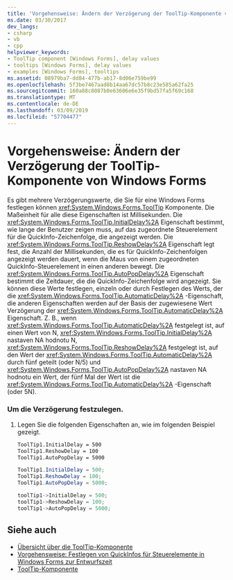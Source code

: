 ```yaml
---
title: 'Vorgehensweise: Ändern der Verzögerung der ToolTip-Komponente von Windows Forms'
ms.date: 03/30/2017
dev_langs:
- csharp
- vb
- cpp
helpviewer_keywords:
- ToolTip component [Windows Forms], delay values
- tooltips [Windows Forms], delay values
- examples [Windows Forms], tooltips
ms.assetid: 08979ba7-dd84-477b-ab17-8d06e759be99
ms.openlocfilehash: 5f3be7467aad8b14aa67dc57b8c23e585a62fa25
ms.sourcegitcommit: 160a88c8087b0e63606e6e35f9bd57fa5f69c168
ms.translationtype: MT
ms.contentlocale: de-DE
ms.lasthandoff: 03/09/2019
ms.locfileid: "57704477"
---
```

# <a name="how-to-change-the-delay-of-the-windows-forms-tooltip-component"></a>Vorgehensweise: Ändern der Verzögerung der ToolTip-Komponente von Windows Forms
Es gibt mehrere Verzögerungswerte, die Sie für eine Windows Forms festlegen können <xref:System.Windows.Forms.ToolTip> Komponente. Die Maßeinheit für alle diese Eigenschaften ist Millisekunden. Die <xref:System.Windows.Forms.ToolTip.InitialDelay%2A> Eigenschaft bestimmt, wie lange der Benutzer zeigen muss, auf das zugeordnete Steuerelement für die QuickInfo-Zeichenfolge, die angezeigt werden. Die <xref:System.Windows.Forms.ToolTip.ReshowDelay%2A> Eigenschaft legt fest, die Anzahl der Millisekunden, die es für QuickInfo-Zeichenfolgen angezeigt werden dauert, wenn die Maus von einem zugeordneten QuickInfo-Steuerelement in einen anderen bewegt. Die <xref:System.Windows.Forms.ToolTip.AutoPopDelay%2A> Eigenschaft bestimmt die Zeitdauer, die die QuickInfo-Zeichenfolge wird angezeigt. Sie können diese Werte festlegen, einzeln oder durch Festlegen des Werts, der die <xref:System.Windows.Forms.ToolTip.AutomaticDelay%2A> -Eigenschaft, die anderen Eigenschaften werden auf der Basis der zugewiesene Wert Verzögerung der <xref:System.Windows.Forms.ToolTip.AutomaticDelay%2A> Eigenschaft. Z. B., wenn <xref:System.Windows.Forms.ToolTip.AutomaticDelay%2A> festgelegt ist, auf einen Wert von N, <xref:System.Windows.Forms.ToolTip.InitialDelay%2A> nastaven NA hodnotu N, <xref:System.Windows.Forms.ToolTip.ReshowDelay%2A> festgelegt ist, auf den Wert der <xref:System.Windows.Forms.ToolTip.AutomaticDelay%2A> durch fünf geteilt (oder N/5) und <xref:System.Windows.Forms.ToolTip.AutoPopDelay%2A> nastaven NA hodnotu ein Wert, der fünf Mal der Wert ist die <xref:System.Windows.Forms.ToolTip.AutomaticDelay%2A> -Eigenschaft (oder 5N).  
  
### <a name="to-set-the-delay"></a>Um die Verzögerung festzulegen.  
  
1.  Legen Sie die folgenden Eigenschaften an, wie im folgenden Beispiel gezeigt.  
  
    ```vb  
    ToolTip1.InitialDelay = 500  
    ToolTip1.ReshowDelay = 100  
    ToolTip1.AutoPopDelay = 5000  
    ```  
  
    ```csharp  
    ToolTip1.InitialDelay = 500;  
    ToolTip1.ReshowDelay = 100;  
    ToolTip1.AutoPopDelay = 5000;  
    ```  
  
    ```cpp  
    toolTip1->InitialDelay = 500;  
    toolTip1->ReshowDelay = 100;  
    toolTip1->AutoPopDelay = 5000;  
    ```  
  
## <a name="see-also"></a>Siehe auch
- [Übersicht über die ToolTip-Komponente](tooltip-component-overview-windows-forms.md)
- [Vorgehensweise: Festlegen von QuickInfos für Steuerelemente in Windows Forms zur Entwurfszeit](how-to-set-tooltips-for-controls-on-a-windows-form-at-design-time.md)
- [ToolTip-Komponente](tooltip-component-windows-forms.md)
